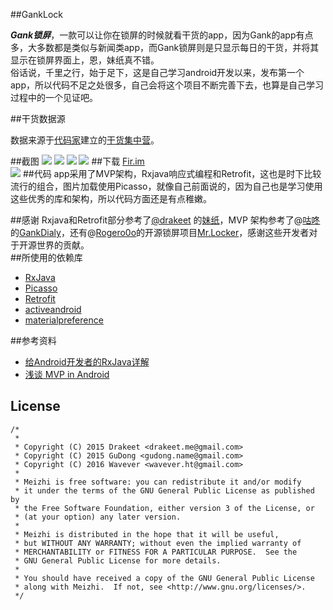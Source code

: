 ##GankLock

***Gank锁屏***，一款可以让你在锁屏的时候就看干货的app，因为Gank的app有点多，大多数都是类似与新闻类app，而Gank锁屏则是只显示每日的干货，并将其显示在锁屏界面上，恩，妹纸真不错。<br>
俗话说，千里之行，始于足下，这是自己学习android开发以来，发布第一个app，所以代码不足之处很多，自己会将这个项目不断完善下去，也算是自己学习过程中的一个见证吧。

##干货数据源

数据来源于[代码家](http://weibo.com/daimajia?from=usercardnew&refer_flag=0000020001_&is_all=1)建立的[干货集中营](http://gank.io/)。

##截图
![](http://ww1.sinaimg.cn/mw690/ace35ee1gw1f1ylqor6d3j20k00zkwjo.jpg)
![](http://ww2.sinaimg.cn/mw690/ace35ee1gw1f1yltg88blj20k00zkjvn.jpg)
![](http://ww2.sinaimg.cn/mw690/ace35ee1gw1f1yltpn94aj20k00zk77s.jpg)
![](http://ww3.sinaimg.cn/mw690/ace35ee1gw1f1ylu6y8hzj20k00zk430.jpg)
##下载
[Fir.im](http://fir.im/ganklock)<br>
![](http://ww2.sinaimg.cn/large/ace35ee1gw1f1ylxqhxidj205l05c3yr.jpg)
##代码
app采用了MVP架构，Rxjava响应式编程和Retrofit，这也是时下比较流行的组合，图片加载使用Picasso，就像自己前面说的，因为自己也是学习使用这些优秀的库和架构，所以代码方面还是有点稚嫩。

##感谢
Rxjava和Retrofit部分参考了[@drakeet](https://github.com/drakeet) 的[妹纸](https://github.com/drakeet/Meizhi)，MVP 架构参考了@[咕咚](https://github.com/maoruibin)的[GankDialy](https://github.com/maoruibin/GankDaily)，还有@[Rogero0o](https://github.com/Rogero0o)的开源锁屏项目[Mr.Locker](https://github.com/Rogero0o/ScreenLocker)，感谢这些开发者对于开源世界的贡献。   
##所使用的依赖库   

* [RxJava](https://github.com/ReactiveX/RxJava) 
* [Picasso](https://github.com/square/picasso)
* [Retrofit](https://github.com/square/retrofit)
* [activeandroid](https://github.com/pardom/ActiveAndroid)
* [materialpreference](https://github.com/jenzz/Android-MaterialPreference)

##参考资料

* [给Android开发者的RxJava详解](http://gank.io/post/560e15be2dca930e00da1083)
* [浅谈 MVP in Android](http://blog.csdn.net/lmj623565791/article/details/46596109)


## License

    /*
     *      
     * Copyright (C) 2015 Drakeet <drakeet.me@gmail.com>
     * Copyright (C) 2015 GuDong <gudong.name@gmail.com>
     * Copyright (C) 2016 Wavever <wavever.ht@gmail.com> 
     *
     * Meizhi is free software: you can redistribute it and/or modify
     * it under the terms of the GNU General Public License as published by
     * the Free Software Foundation, either version 3 of the License, or
     * (at your option) any later version.
     *
     * Meizhi is distributed in the hope that it will be useful,
     * but WITHOUT ANY WARRANTY; without even the implied warranty of
     * MERCHANTABILITY or FITNESS FOR A PARTICULAR PURPOSE.  See the
     * GNU General Public License for more details.
     *
     * You should have received a copy of the GNU General Public License
     * along with Meizhi.  If not, see <http://www.gnu.org/licenses/>.
     */


